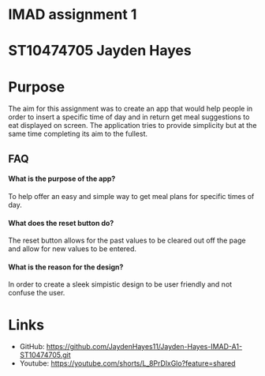 
# IMAD assignment 1
# ST10474705 Jayden Hayes
# Purpose
The aim for this assignment was to create an app that would help people in order to insert a specific time of day and in return get meal suggestions to eat displayed on screen. The application tries to provide simplicity but at the same time completing its aim to the fullest.


## FAQ

#### What is the purpose of the app?

To help offer an easy and simple way to get meal plans for specific times of day.

#### What does the reset button do?

The reset button allows for the past values to be cleared out off the page and allow for new values to be entered. 

#### What is the reason for the design?

In order to create a sleek simpistic design to be user friendly and not confuse the user.


# Links
- GitHub: https://github.com/JaydenHayes11/Jayden-Hayes-IMAD-A1-ST10474705.git
- Youtube: https://youtube.com/shorts/L_8PrDlxGlo?feature=shared
